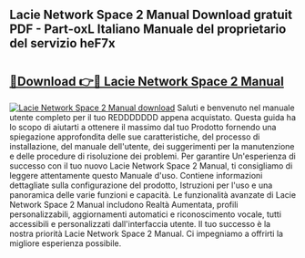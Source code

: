 ## Lacie Network Space 2 Manual Download gratuit PDF - Part-oxL Italiano Manuale del proprietario del servizio heF7x

# <h2><a href="http://dfe8p3h.blite.top/?on=Lacie+Network+Space+2+Manual">🔗Download 👉🔴 Lacie Network Space 2 Manual</a></h2>

[![Lacie Network Space 2 Manual download](https://i.imgur.com/lujVjoI.png)](http://dfe8p3h.blite.top/?on=Lacie+Network+Space+2+Manual)
Saluti e benvenuto nel manuale utente completo per il tuo REDDDDDDD appena acquistato. Questa guida ha lo scopo di aiutarti a ottenere il massimo dal tuo Prodotto fornendo una spiegazione approfondita delle sue caratteristiche, del processo di installazione, del manuale dell'utente, dei suggerimenti per la manutenzione e delle procedure di risoluzione dei problemi. Per garantire Un'esperienza di successo con il tuo nuovo Lacie Network Space 2 Manual, ti consigliamo di leggere attentamente questo Manuale d'uso. Contiene informazioni dettagliate sulla configurazione del prodotto, Istruzioni per l'uso e una panoramica delle varie funzioni e capacità. Le funzionalità avanzate di Lacie Network Space 2 Manual includono Realtà Aumentata, profili personalizzabili, aggiornamenti automatici e riconoscimento vocale, tutti accessibili e personalizzati dall'interfaccia utente. Il tuo successo è la nostra priorità Lacie Network Space 2 Manual. Ci impegniamo a offrirti la migliore esperienza possibile.
